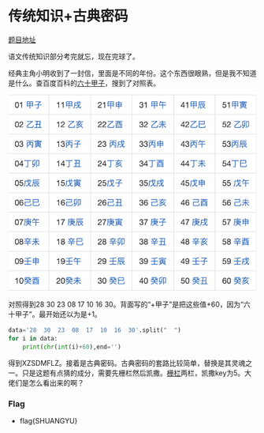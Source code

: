 # 传统知识+古典密码

[题目地址](https://buuoj.cn/challenges#%E4%BC%A0%E7%BB%9F%E7%9F%A5%E8%AF%86+%E5%8F%A4%E5%85%B8%E5%AF%86%E7%A0%81)

语文传统知识部分考完就忘，现在完球了。

经典主角小明收到了一封信，里面是不同的年份。这个东西很眼熟，但是我不知道是什么。查百度百科的[六十甲子](https://baike.baidu.com/item/%E5%85%AD%E5%8D%81%E7%94%B2%E5%AD%90/2615886?fr=aladdin)，搜到了对照表。

![table](../../攻防世界/images/_table.png)

对照得到28  30  23 08  17  10  16  30。背面写的“+甲子”是把这些值+60，因为“六十甲子”。最开始还以为是+1。

```python
data='28  30  23  08  17  10  16  30'.split("  ")
for i in data:
    print(chr(int(i)+60),end='')
```

得到XZSDMFLZ。接着是古典密码。古典密码的套路比较简单，替换是其灵魂之一。只是这题有点猜的成分，需要先栅栏然后凯撒。[栅栏](https://www.qqxiuzi.cn/bianma/zhalanmima.php)两栏，凯撒key为5。大佬们是怎么看出来的啊？

### Flag
- flag{SHUANGYU}